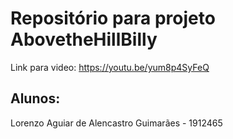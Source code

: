 # Repositório para projeto AbovetheHillBilly
Link para video: https://youtu.be/yum8p4SyFeQ

## Alunos:
Lorenzo Aguiar de Alencastro Guimarães - 1912465
